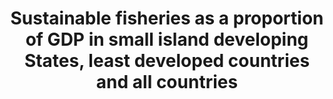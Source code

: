 ---
data_non_statistical: true
goal_meta_link: http://unstats.un.org/sdgs/files/metadata-compilation/Metadata-Goal-14.pdf
goal_meta_link_page: 18
graph: null
graph_status_notes: unk
graph_title: Sustainable fisheries as a proportion of GDP in small island developing
  States, least developed countries and all countries
graph_type: null
graph_type_description: null
has_metadata: false
indicator: 14.7.1
indicator_name: Sustainable fisheries as a proportion of GDP in small island developing
  States, least developed countries and all countries
indicator_variable: null
layout: indicator
permalink: /14-7-1/
published: true
reporting_status: notstarted
sdg_goal: 14
source_active_1: true
source_notes_1: null
source_title_1: null
target: By 2030, increase the economic benefits to small island developing States
  and least developed countries from the sustainable use of marine resources, including
  through sustainable management of fisheries, aquaculture and tourism.
target_id: '14.7'
title: Sustainable fisheries as a proportion of GDP in small island developing States,
  least developed countries and all countries
un_custodial_agency: FAO, UNEP-WCMC
un_designated_tier: '3'
variable_description: null
variable_notes: null
---